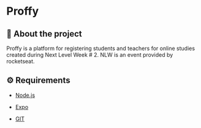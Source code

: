  # Proffy
## 📜 About the project
 Proffy is a platform for registering students and teachers for online studies created during Next Level Week # 2. NLW is an event provided by rocketseat.
 
 ## ⚙️ Requirements
 * [Node.js](https://nodejs.org/en/)
 
 * [Expo](https://expo.io/)
 
 * [GIT](https://git-scm.com/downloads)
 
